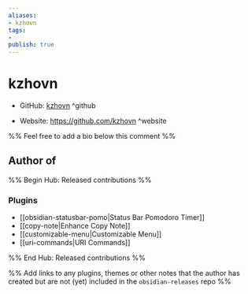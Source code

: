 ```yaml
---
aliases:
- kzhovn
tags:
- 
publish: true
---
```


# kzhovn

- GitHub: [kzhovn](https://github.com/kzhovn/) ^github
<!-- - Discord: `@` ^discord-->
- Website: <https://github.com/kzhovn> ^website
<!-- - [[Publish sites|Publish site]]: ^publish-->

%% Feel free to add a bio below this comment %%


## Author of

%% Begin Hub: Released contributions %%
### Plugins
- [[obsidian-statusbar-pomo|Status Bar Pomodoro Timer]]
- [[copy-note|Enhance Copy Note]]
- [[customizable-menu|Customizable Menu]]
- [[uri-commands|URI Commands]]

%% End Hub: Released contributions %%

%% Add links to any plugins, themes or other notes that the author has created but are not (yet) included in the `obsidian-releases` repo %%

<!--
### Unlisted plugins

- 
-->

<!--
### Others

- 
-->

<!--
## Sponsor this author

- [[GitHub sponsors]]: [Sponsor @kzhovn on GitHub Sponsors](https://github.com/sponsors/kzhovn) ^github-sponsor
- [[Buy me a coffee]]: ^buy-me-a-coffee
- [[PayPal]]: ^paypal
- [[Patreon]]: ^patreon

-->

<!--
## Follow this author

- [[YouTube Channels|On YouTube]]: ^youtube
- Twitter: ^twitter
- ...
-->